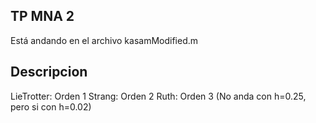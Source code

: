 ## TP MNA 2

Está andando en el archivo kasamModified.m

## Descripcion
LieTrotter: Orden 1
Strang: Orden 2
Ruth: Orden 3 (No anda con h=0.25, pero si con h=0.02)